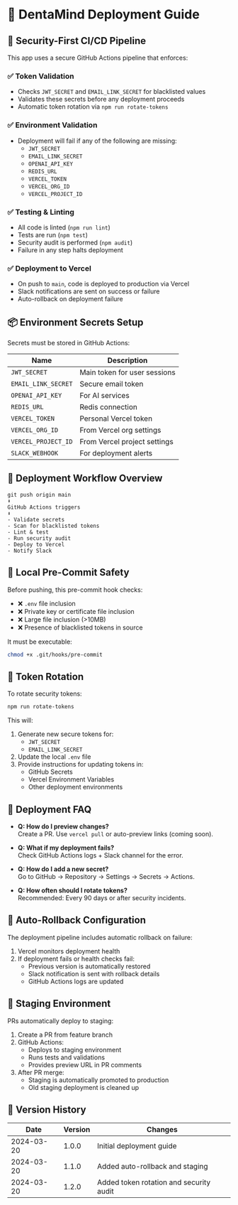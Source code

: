 # 🚀 DentaMind Deployment Guide

## 🔐 Security-First CI/CD Pipeline

This app uses a secure GitHub Actions pipeline that enforces:

### ✅ Token Validation
- Checks `JWT_SECRET` and `EMAIL_LINK_SECRET` for blacklisted values
- Validates these secrets before any deployment proceeds
- Automatic token rotation via `npm run rotate-tokens`

### ✅ Environment Validation
- Deployment will fail if any of the following are missing:
  - `JWT_SECRET`
  - `EMAIL_LINK_SECRET`
  - `OPENAI_API_KEY`
  - `REDIS_URL`
  - `VERCEL_TOKEN`
  - `VERCEL_ORG_ID`
  - `VERCEL_PROJECT_ID`

### ✅ Testing & Linting
- All code is linted (`npm run lint`)
- Tests are run (`npm test`)
- Security audit is performed (`npm audit`)
- Failure in any step halts deployment

### ✅ Deployment to Vercel
- On push to `main`, code is deployed to production via Vercel
- Slack notifications are sent on success or failure
- Auto-rollback on deployment failure

## 📦 Environment Secrets Setup

Secrets must be stored in GitHub Actions:

| Name | Description |
|------|-------------|
| `JWT_SECRET` | Main token for user sessions |
| `EMAIL_LINK_SECRET` | Secure email token |
| `OPENAI_API_KEY` | For AI services |
| `REDIS_URL` | Redis connection |
| `VERCEL_TOKEN` | Personal Vercel token |
| `VERCEL_ORG_ID` | From Vercel org settings |
| `VERCEL_PROJECT_ID` | From Vercel project settings |
| `SLACK_WEBHOOK` | For deployment alerts |

## 🔁 Deployment Workflow Overview

```
git push origin main
⬇️
GitHub Actions triggers
⬇️
- Validate secrets
- Scan for blacklisted tokens
- Lint & test
- Run security audit
- Deploy to Vercel
- Notify Slack
```

## 🧪 Local Pre-Commit Safety

Before pushing, this pre-commit hook checks:

- ❌ `.env` file inclusion
- ❌ Private key or certificate file inclusion
- ❌ Large file inclusion (>10MB)
- ❌ Presence of blacklisted tokens in source

It must be executable:
```bash
chmod +x .git/hooks/pre-commit
```

## 🔑 Token Rotation

To rotate security tokens:

```bash
npm run rotate-tokens
```

This will:
1. Generate new secure tokens for:
   - `JWT_SECRET`
   - `EMAIL_LINK_SECRET`
2. Update the local `.env` file
3. Provide instructions for updating tokens in:
   - GitHub Secrets
   - Vercel Environment Variables
   - Other deployment environments

## 🧠 Deployment FAQ

- **Q: How do I preview changes?**  
  Create a PR. Use `vercel pull` or auto-preview links (coming soon).

- **Q: What if my deployment fails?**  
  Check GitHub Actions logs + Slack channel for the error.

- **Q: How do I add a new secret?**  
  Go to GitHub → Repository → Settings → Secrets → Actions.

- **Q: How often should I rotate tokens?**  
  Recommended: Every 90 days or after security incidents.

## 🔄 Auto-Rollback Configuration

The deployment pipeline includes automatic rollback on failure:

1. Vercel monitors deployment health
2. If deployment fails or health checks fail:
   - Previous version is automatically restored
   - Slack notification is sent with rollback details
   - GitHub Actions logs are updated

## 🌱 Staging Environment

PRs automatically deploy to staging:

1. Create a PR from feature branch
2. GitHub Actions:
   - Deploys to staging environment
   - Runs tests and validations
   - Provides preview URL in PR comments
3. After PR merge:
   - Staging is automatically promoted to production
   - Old staging deployment is cleaned up

## 📝 Version History

| Date | Version | Changes |
|------|---------|---------|
| 2024-03-20 | 1.0.0 | Initial deployment guide |
| 2024-03-20 | 1.1.0 | Added auto-rollback and staging |
| 2024-03-20 | 1.2.0 | Added token rotation and security audit | 